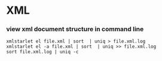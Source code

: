 # XML

### view xml document structure in command line

	xmlstarlet el file.xml | sort  | uniq > file.xml.log
	xmlstarlet el -a file.xml | sort  | uniq >> file.xml.log
	sort file.xml.log | uniq -c
